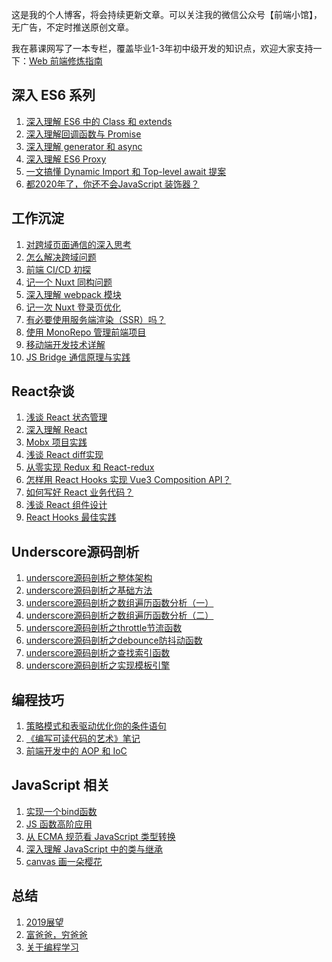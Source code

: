 这是我的个人博客，将会持续更新文章。可以关注我的微信公众号【前端小馆】，无广告，不定时推送原创文章。

我在慕课网写了一本专栏，覆盖毕业1-3年初中级开发的知识点，欢迎大家支持一下：[Web 前端修炼指南](https://www.imooc.com/read/72)

## 深入 ES6 系列
 1. [深入理解 ES6 中的 Class 和 extends](https://github.com/yinguangyao/blog/issues/53)
 2. [深入理解回调函数与 Promise](https://github.com/yinguangyao/blog/issues/51)
 3. [深入理解 generator 和 async](https://github.com/yinguangyao/blog/issues/52)
 4. [深入理解 ES6 Proxy](https://github.com/yinguangyao/blog/issues/41)
 5. [一文搞懂 Dynamic Import 和 Top-level await 提案](https://github.com/yinguangyao/blog/issues/38)
 6. [都2020年了，你还不会JavaScript 装饰器？](https://github.com/yinguangyao/blog/issues/34)
 
 
 ## 工作沉淀

 1. [对跨域页面通信的深入思考][24]
 2. [怎么解决跨域问题][25]
 3. [前端 CI/CD 初探][26]
 4. [记一个 Nuxt 同构问题](https://github.com/yinguangyao/blog/issues/42)
 5. [深入理解 webpack 模块](https://github.com/yinguangyao/blog/issues/43)
 6. [记一次 Nuxt 登录页优化](https://github.com/yinguangyao/blog/issues/44)
 7. [有必要使用服务端渲染（SSR）吗？](https://github.com/yinguangyao/blog/issues/46)
 8. [使用 MonoRepo 管理前端项目](https://zhuanlan.zhihu.com/p/333021512)
 9. [移动端开发技术详解](https://github.com/yinguangyao/blog/issues/49)
 10. [JS Bridge 通信原理与实践](https://github.com/yinguangyao/blog/issues/50)
 
 ## React杂谈

 1. [浅谈 React 状态管理][10]
 2. [深入理解 React][11]
 3. [Mobx 项目实践][12]
 4. [浅谈 React diff实现][14]
 5. [从零实现 Redux 和 React-redux][15]
 6. [怎样用 React Hooks 实现 Vue3 Composition API？][16]
 7. [如何写好 React 业务代码？][17]
 8. [浅谈 React 组件设计](https://github.com/yinguangyao/blog/issues/40)
 9. [React Hooks 最佳实践](https://zhuanlan.zhihu.com/p/136171624)
 
 ## Underscore源码剖析

 1. [underscore源码剖析之整体架构][1]
 2. [underscore源码剖析之基础方法][2]
 3. [underscore源码剖析之数组遍历函数分析（一）][3]
 4. [underscore源码剖析之数组遍历函数分析（二）][4]
 5. [underscore源码剖析之throttle节流函数][5]
 6. [underscore源码剖析之debounce防抖动函数][6]
 7. [underscore源码剖析之查找索引函数][7]
 8. [underscore源码剖析之实现模板引擎][8]

 
 
## 编程技巧

 1. [策略模式和表驱动优化你的条件语句][18]
 2. [《编写可读代码的艺术》笔记][20]
 3. [前端开发中的 AOP 和 IoC](https://github.com/yinguangyao/blog/issues/39) 

## JavaScript 相关

 1. [实现一个bind函数][19]
 2. [JS 函数高阶应用][21]
 3. [从 ECMA 规范看 JavaScript 类型转换][22]
 4. [深入理解 JavaScript 中的类与继承][23]
 5. [canvas 画一朵樱花](https://github.com/yinguangyao/blog/issues/48)
 
 
## 总结

 1. [2019展望][29]
 2. [富爸爸，穷爸爸][30]
 3. [关于编程学习][31]



  [1]: https://github.com/yinguangyao/blog/issues/7
  [2]: https://github.com/yinguangyao/blog/issues/15
  [3]: https://github.com/yinguangyao/blog/issues/16
  [4]: https://github.com/yinguangyao/blog/issues/17
  [5]: https://github.com/yinguangyao/blog/issues/18
  [6]: https://github.com/yinguangyao/blog/issues/19
  [7]: https://github.com/yinguangyao/blog/issues/20
  [8]: https://github.com/yinguangyao/blog/issues/4
  [9]: https://github.com/yinguangyao/blog/issues/6
  [10]: https://github.com/yinguangyao/blog/issues/13
  [11]: https://github.com/yinguangyao/blog/issues/10
  [12]: https://github.com/yinguangyao/blog/issues/9
  [13]: https://github.com/yinguangyao/blog/issues/26
  [14]: https://github.com/yinguangyao/blog/issues/27
  [15]: https://github.com/yinguangyao/blog/issues/35
  [16]: https://github.com/yinguangyao/blog/issues/37
  [17]: https://github.com/yinguangyao/blog/issues/23
  [18]: https://github.com/yinguangyao/blog/issues/14
  [19]: https://github.com/yinguangyao/blog/issues/5
  [20]: https://github.com/yinguangyao/blog/issues/1
  [21]: https://github.com/yinguangyao/blog/issues/3
  [22]: https://github.com/yinguangyao/blog/issues/30
  [23]: https://github.com/yinguangyao/blog/issues/29
  [24]: https://github.com/yinguangyao/blog/issues/33
  [25]: https://github.com/yinguangyao/blog/issues/32
  [26]: http://share.gyyin.top/Shopee/CI.html
  [27]: https://github.com/yinguangyao/blog/issues/28
  [28]: https://github.com/yinguangyao/blog/issues/24
  [29]: https://github.com/yinguangyao/blog/issues/21
  [30]: https://github.com/yinguangyao/blog/issues/25
  [31]: https://github.com/yinguangyao/blog/issues/31
